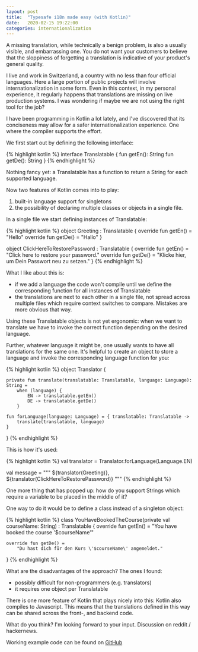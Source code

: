 ```yaml
---
layout: post
title:  "Typesafe i18n made easy (with Kotlin)"
date:   2020-02-15 19:22:00
categories: internationalization
---
```


A missing translation, while technically a benign problem, is also a usually visible, and embarrassing one. You do not want your customers to believe that the sloppiness of forgetting a translation is indicative of your product's general quality.

I live and work in Switzerland, a country with no less than four official languages. Here a large portion of public projects will involve internationalization in some form. Even in this context, in my personal experience, it regularly happens that translations are missing on live production systems. I was wondering if maybe we are not using the right tool for the job?

I have been programming in Kotlin a lot lately, and I've discovered that its conciseness may allow for a safer internationalization experience. One where the compiler supports the effort.

We first start out by defining the following interface:

{% highlight kotlin %}
interface Translatable {
    fun getEn(): String
    fun getDe(): String
}
{% endhighlight %}

Nothing fancy yet: a Translatable has a function to return a String for each supported language.

Now two features of Kotlin comes into to play: 

1. built-in language support for singletons
2. the possibility of declaring multiple classes or objects in a single file. 

In a single file we start defining instances of Translatable:

{% highlight kotlin %}
object Greeting : Translatable {
    override fun getEn() = "Hello"
    override fun getDe() = "Hallo"
}

object ClickHereToRestorePassword : Translatable {
    override fun getEn() = "Click here to restore your password."
    override fun getDe() = "Klicke hier, um Dein Passwort neu zu setzen."
}
{% endhighlight %}

What I like about this is:
- if we add a language the code won't compile until we define the corresponding function for all instances of Translatable
- the translations are next to each other in a single file, not spread across multiple files which require context switches to compare. Mistakes are more obvious that way.

Using these Translatable objects is not yet ergonomic: when we want to translate we have to invoke the correct function depending on the desired language. 

Further, whatever language it might be, one usually wants to have all translations for the same one. It's helpful to create an object to store a language and invoke the corresponding language function for you:

{% highlight kotlin %}
object Translator {

    private fun translate(translatable: Translatable, language: Language): String =
        when (language) {
            EN -> translatable.getEn()
            DE -> translatable.getDe()
        }
    
    fun forLanguage(language: Language) = { translatable: Translatable ->
        translate(translatable, language)
    }

}
{% endhighlight %}

This is how it's used:

{% highlight kotlin %}
val translator = Translator.forLanguage(Language.EN)

val message = 
"""
${translator(Greeting)},
${translator(ClickHereToRestorePassword)}
"""
{% endhighlight %}

One more thing that has popped up: how do you support Strings which require a variable to be placed in the middle of it?

One way to do it would be to define a class instead of a singleton object:

{% highlight kotlin %}
class YouHaveBookedTheCourse(private val courseName: String) : Translatable {
    override fun getEn() =
        "You have booked the course \'$courseName\'"

    override fun getDe() =
        "Du hast dich für den Kurs \'$courseName\' angemeldet."
}
{% endhighlight %}

What are the disadvantages of the approach? The ones I found:
- possibly difficult for non-programmers (e.g. translators)
- it requires one object per Translatable

There is one more feature of Kotlin that plays nicely into this: Kotlin also compiles to Javascript. This means that the translations defined in this way can be shared across the front-, and backend code.

What do you think? I'm looking forward to your input. Discussion on reddit / hackernews.

Working example code can be found on [GitHub](https://github.com/ayedo/typesafei18n)